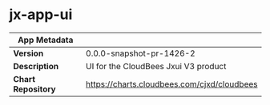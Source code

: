 # jx-app-ui

|App Metadata||
|---|---|
| **Version** | 0.0.0-snapshot-pr-1426-2 |
| **Description** | UI for the CloudBees Jxui V3 product |
| **Chart Repository** | https://charts.cloudbees.com/cjxd/cloudbees |
